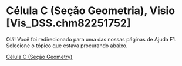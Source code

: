 
# Célula C (Seção Geometria), Visio [Vis_DSS.chm82251752]

Olá! Você foi redirecionado para uma das nossas páginas de Ajuda F1. Selecione o tópico que estava procurando abaixo.

[Célula C (Seção Geometry)](http://msdn.microsoft.com/library/d51a1dd8-678a-a34d-658d-bd7a027dd379%28Office.15%29.aspx)
